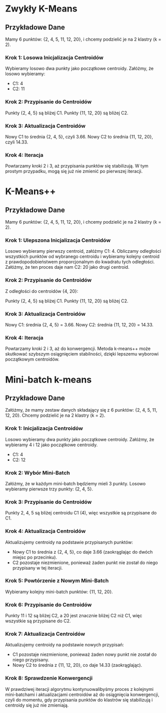 # Zwykły K-Means

## Przykładowe Dane

Mamy 6 punktów: {2, 4, 5, 11, 12, 20}, i chcemy podzielić je na 2 klastry (k = 2).

### Krok 1: Losowa Inicjalizacja Centroidów

Wybieramy losowo dwa punkty jako początkowe centroidy. Załóżmy, że losowo wybieramy:

- C1: 4
- C2: 11

### Krok 2: Przypisanie do Centroidów

Punkty {2, 4, 5} są bliżej C1.
Punkty {11, 12, 20} są bliżej C2.

### Krok 3: Aktualizacja Centroidów

Nowy C1 to średnia {2, 4, 5}, czyli 3.66.
Nowy C2 to średnia {11, 12, 20}, czyli 14.33.

### Krok 4: Iteracja

Powtarzamy kroki 2 i 3, aż przypisania punktów się stabilizują. W tym prostym przypadku, mogą się już nie zmienić po pierwszej iteracji.

# K-Means++

## Przykładowe Dane

Mamy 6 punktów: {2, 4, 5, 11, 12, 20}, i chcemy podzielić je na 2 klastry (k = 2).

### Krok 1: Ulepszona Inicjalizacja Centroidów

Losowo wybieramy pierwszy centroid, załóżmy C1: 4.
Obliczamy odległości wszystkich punktów od wybranego centroidu i wybieramy kolejny centroid z prawdopodobieństwem proporcjonalnym do kwadratu tych odległości. Załóżmy, że ten proces daje nam C2: 20 jako drugi centroid.

### Krok 2: Przypisanie do Centroidów

Z odległości do centroidów {4, 20}:

Punkty {2, 4, 5} są bliżej C1.
Punkty {11, 12, 20} są bliżej C2.

### Krok 3: Aktualizacja Centroidów

Nowy C1: średnia {2, 4, 5} = 3.66.
Nowy C2: średnia {11, 12, 20} = 14.33.

### Krok 4: Iteracja

Powtarzamy kroki 2 i 3, aż do konwergencji. Metoda k-means++ może skutkować szybszym osiągnięciem stabilności, dzięki lepszemu wyborowi początkowym centroidów.

# Mini-batch k-means

## Przykładowe Dane

Załóżmy, że mamy zestaw danych składający się z 6 punktów: {2, 4, 5, 11, 12, 20}. Chcemy podzielić je na 2 klastry (k = 2).

### Krok 1: Inicjalizacja Centroidów

Losowo wybieramy dwa punkty jako początkowe centroidy. Załóżmy, że wybieramy 4 i 12 jako początkowe centroidy.

- C1: 4
- C2: 12

### Krok 2: Wybór Mini-Batch

Załóżmy, że w każdym mini-batch będziemy mieli 3 punkty. Losowo wybieramy pierwsze trzy punkty: {2, 4, 5}.

### Krok 3: Przypisanie do Centroidów

Punkty 2, 4, 5 są bliżej centroidu C1 (4), więc wszystkie są przypisane do C1.

### Krok 4: Aktualizacja Centroidów

Aktualizujemy centroidy na podstawie przypisanych punktów:

- Nowy C1 to średnia z {2, 4, 5}, co daje 3.66 (zaokrąglając do dwóch miejsc po przecinku).
- C2 pozostaje niezmienione, ponieważ żaden punkt nie został do niego przypisany w tej iteracji.

### Krok 5: Powtórzenie z Nowym Mini-Batch

Wybieramy kolejny mini-batch punktów: {11, 12, 20}.

### Krok 6: Przypisanie do Centroidów

Punkty 11 i 12 są bliżej C2, a 20 jest znacznie bliżej C2 niż C1, więc wszystkie są przypisane do C2.

### Krok 7: Aktualizacja Centroidów

Aktualizujemy centroidy na podstawie nowych przypisań:

- C1 pozostaje niezmienione, ponieważ żaden nowy punkt nie został do niego przypisany.
- Nowy C2 to średnia z {11, 12, 20}, co daje 14.33 (zaokrąglając).

### Krok 8: Sprawdzenie Konwergencji

W prawdziwej iteracji algorytmu kontynuowalibyśmy proces z kolejnymi mini-batchami i aktualizacjami centroidów aż do osiągnięcia konwergencji, czyli do momentu, gdy przypisania punktów do klastrów się stabilizują i centroidy się już nie zmieniają.

